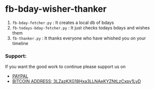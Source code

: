 # fb-bday-wisher-thanker

1. `fb-bday-fetcher.py` : It creates a local db of bdays
2. `fb-todays-bday-fetcher.py` : It just checks todays bdays and wishes them
3. `fb-thanker.py` : It thanks everyone who have whished you on your timeline


### Support:

If you want the good work to continue please support us on

* [PAYPAL](https://www.paypal.me/ishandutta2007)
* [BITCOIN ADDRESS: 3LZazKXG18Hxa3LLNAeKYZNtLzCxpv1LyD](https://www.coinbase.com/join/5a8e4a045b02c403bc3a9c0c)
